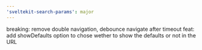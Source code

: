 ```yaml
---
'sveltekit-search-params': major
---
```


breaking: remove double navigation, debounce navigate after timeout
feat: add showDefaults option to chose wether to show the defaults or not in the URL
